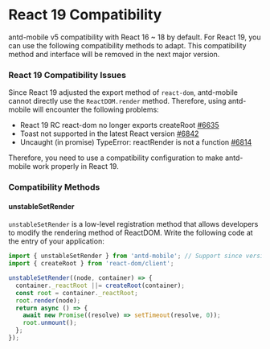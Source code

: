 # React 19 Compatibility

<Alert type="info">
  antd-mobile v5 compatibility with React 16 ~ 18 by default. For React 19, you can use the following compatibility methods to adapt. This compatibility method and interface will be removed in the next major version.
</Alert>

### React 19 Compatibility Issues

Since React 19 adjusted the export method of `react-dom`, antd-mobile cannot directly use the `ReactDOM.render` method. Therefore, using antd-mobile will encounter the following problems:

- React 19 RC react-dom no longer exports createRoot [#6635](https://github.com/ant-design/ant-design-mobile/issues/6635)
- Toast not supported in the latest React version [#6842](https://github.com/ant-design/ant-design-mobile/issues/6842)
- Uncaught (in promise) TypeError: reactRender is not a function [#6814](https://github.com/ant-design/ant-design-mobile/issues/6814)

Therefore, you need to use a compatibility configuration to make antd-mobile work properly in React 19.

### Compatibility Methods

#### unstableSetRender

`unstableSetRender` is a low-level registration method that allows developers to modify the rendering method of ReactDOM. Write the following code at the entry of your application:

```js
import { unstableSetRender } from 'antd-mobile'; // Support since version ^5.39.1
import { createRoot } from 'react-dom/client';

unstableSetRender((node, container) => {
  container._reactRoot ||= createRoot(container);
  const root = container._reactRoot;
  root.render(node);
  return async () => {
    await new Promise((resolve) => setTimeout(resolve, 0));
    root.unmount();
  };
});
```
